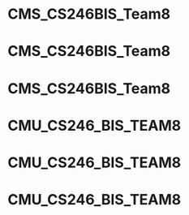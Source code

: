 # CMS_CS246BIS_Team8
# CMS_CS246BIS_Team8
# CMS_CS246BIS_Team8
# CMU_CS246_BIS_TEAM8
# CMU_CS246_BIS_TEAM8
# CMU_CS246_BIS_TEAM8
